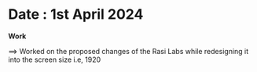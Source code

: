 # Date : 1st April 2024

**Work** 

==> Worked on the proposed changes of the Rasi Labs while redesigning it into the screen size i.e, 1920
